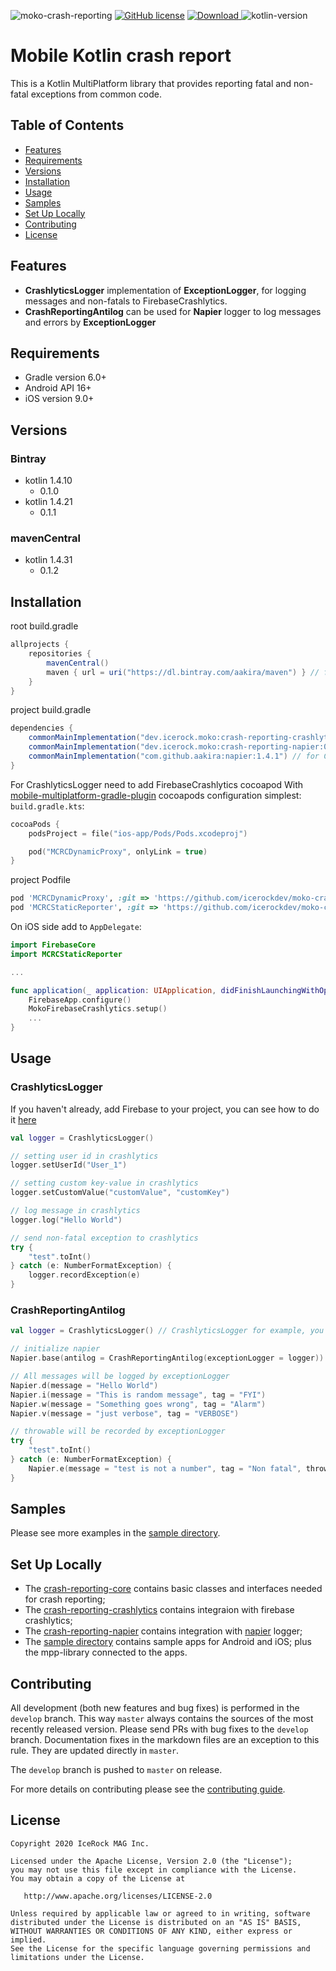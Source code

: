 ![moko-crash-reporting](https://user-images.githubusercontent.com/701307/98647965-37858400-2368-11eb-98e8-6e62d75fa6af.png)
[![GitHub license](https://img.shields.io/badge/license-Apache%20License%202.0-blue.svg?style=flat)](http://www.apache.org/licenses/LICENSE-2.0) [![Download](https://img.shields.io/maven-central/v/dev.icerock.moko/crash-reporting-core) ](https://repo1.maven.org/maven2/dev/icerock/moko/crash-reporting-core) ![kotlin-version](https://img.shields.io/badge/kotlin-1.4.31-orange)

# Mobile Kotlin crash report

This is a Kotlin MultiPlatform library that provides reporting fatal and non-fatal exceptions from common code.

## Table of Contents
- [Features](#features)
- [Requirements](#requirements)
- [Versions](#versions)
- [Installation](#installation)
- [Usage](#usage)
- [Samples](#samples)
- [Set Up Locally](#set-up-locally)
- [Contributing](#contributing)
- [License](#license)

## Features
- **CrashlyticsLogger** implementation of **ExceptionLogger**, for logging messages and non-fatals to FirebaseCrashlytics.
- **CrashReportingAntilog** can be used for **Napier** logger to log messages and errors by **ExceptionLogger**

## Requirements
- Gradle version 6.0+
- Android API 16+
- iOS version 9.0+

## Versions
### Bintray
- kotlin 1.4.10
  - 0.1.0
- kotlin 1.4.21
  - 0.1.1
### mavenCentral
- kotlin 1.4.31
  - 0.1.2

## Installation
root build.gradle  
```groovy
allprojects {
    repositories {
        mavenCentral()
        maven { url = uri("https://dl.bintray.com/aakira/maven") } // for CrashReportingAntilog
    }
}
```
project build.gradle
```groovy
dependencies {
    commonMainImplementation("dev.icerock.moko:crash-reporting-crashlytics:0.1.2") // for CrashlyticsLogger
    commonMainImplementation("dev.icerock.moko:crash-reporting-napier:0.1.2") // for CrashReportingAntilog
    commonMainImplementation("com.github.aakira:napier:1.4.1") // for CrashReportingAntilog
}
```
For CrashlyticsLogger need to add FirebaseCrashlytics cocoapod
With [mobile-multiplatform-gradle-plugin](https://github.com/icerockdev/mobile-multiplatform-gradle-plugin) cocoapods configuration simplest:
`build.gradle.kts`:
```kotlin
cocoaPods {
    podsProject = file("ios-app/Pods/Pods.xcodeproj")

    pod("MCRCDynamicProxy", onlyLink = true)
}
```
project Podfile
```ruby
pod 'MCRCDynamicProxy', :git => 'https://github.com/icerockdev/moko-crash-reporting.git', :tag => 'release/0.1.2'
pod 'MCRCStaticReporter', :git => 'https://github.com/icerockdev/moko-crash-reporting.git', :tag => 'release/0.1.2'
```

On iOS side add to `AppDelegate`:
```swift
import FirebaseCore
import MCRCStaticReporter

...

func application(_ application: UIApplication, didFinishLaunchingWithOptions launchOptions: [UIApplication.LaunchOptionsKey: Any]? = nil) -> Bool {
    FirebaseApp.configure()
    MokoFirebaseCrashlytics.setup()
    ...
}
```

## Usage

### CrashlyticsLogger
If you haven't already, add Firebase to your project, you can see how to do it [here](https://firebase.google.com/docs/crashlytics/get-started)

```kotlin
val logger = CrashlyticsLogger()

// setting user id in crashlytics 
logger.setUserId("User_1")

// setting custom key-value in crashlytics 
logger.setCustomValue("customValue", "customKey")

// log message in crashlytics
logger.log("Hello World")

// send non-fatal exception to crashlytics
try {
    "test".toInt()
} catch (e: NumberFormatException) {
    logger.recordException(e)
}
```

### CrashReportingAntilog
```kotlin
val logger = CrashlyticsLogger() // CrashlyticsLogger for example, you can use any ExceptionLogger implementation

// initialize napier
Napier.base(antilog = CrashReportingAntilog(exceptionLogger = logger))

// All messages will be logged by exceptionLogger
Napier.d(message = "Hello World")
Napier.i(message = "This is random message", tag = "FYI")
Napier.w(message = "Something goes wrong", tag = "Alarm")
Napier.v(message = "just verbose", tag = "VERBOSE")

// throwable will be recorded by exceptionLogger
try {
    "test".toInt()
} catch (e: NumberFormatException) {
    Napier.e(message = "test is not a number", tag = "Non fatal", throwable = e)
}
```

## Samples
Please see more examples in the [sample directory](sample).

## Set Up Locally 
- The [crash-reporting-core](crash-reporting-core) contains basic classes and interfaces needed for crash reporting;
- The [crash-reporting-crashlytics](crash-reporting-crashlytics) contains integraion with firebase crashlytics;
- The [crash-reporting-napier](crash-reporting-napier) contains integration with [napier](https://github.com/AAkira/Napier) logger;
- The [sample directory](sample) contains sample apps for Android and iOS; plus the mpp-library connected to the apps.


## Contributing
All development (both new features and bug fixes) is performed in the `develop` branch. This way `master` always contains the sources of the most recently released version. Please send PRs with bug fixes to the `develop` branch. Documentation fixes in the markdown files are an exception to this rule. They are updated directly in `master`.

The `develop` branch is pushed to `master` on release.

For more details on contributing please see the [contributing guide](CONTRIBUTING.md).

## License
        
    Copyright 2020 IceRock MAG Inc.
    
    Licensed under the Apache License, Version 2.0 (the "License");
    you may not use this file except in compliance with the License.
    You may obtain a copy of the License at
    
       http://www.apache.org/licenses/LICENSE-2.0
    
    Unless required by applicable law or agreed to in writing, software
    distributed under the License is distributed on an "AS IS" BASIS,
    WITHOUT WARRANTIES OR CONDITIONS OF ANY KIND, either express or implied.
    See the License for the specific language governing permissions and
    limitations under the License.
